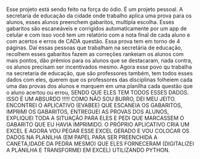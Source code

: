 Esse projeto está sendo feito na força do ódio. É um projeto pessoal. A secretaria de educação da cidade onde trabalho aplica uma prova para os alunos, esses alunos preenchem gabaritos, multipla escolha. 
Esses gabaritos são escaneáveis e corrigidos automaticamente por um app de celular e com isso você tem um relatório com a nota final de cada aluno e com acertos e erros de CADA questão.
Essa prova tem em torno de 4 páginas. Daí essas pessoas que trabalham na secretária de educação, recolhem esses gabaritos fazem as correções rankeiam os alunos com mais pontos, dão prêmios para os
alunos que se destacaram, nada contra, os alunos precisam ser incentivados mesmo.
Agora esse povo qu trabalha na secretaria de educação, que são professores também, tem todos esses dados com eles, querem que os professores das disciplinas folheiem cada uma das provas dos alunos 
e marquem em uma planilha cada questão que o aluno acertou ou errou, SENDO QUE ELES TEM TODOS ESSES DADOS. ISSO É UM ABSURDO !!!!!
COMO NÃO SOU BURRO, DEI MEU JEITO. ENCONTREI O APLICATIVO (EVABEE) QUE ESCANEIA OS GABARITOS, IMPRIMI OS GABARITOS, ENTREGUEI AS PROVAS DOS ALUNOS, EXPLIQUEI TODA A SITUAÇÃO PARA ELES E PEDI QUE MARCASSEM O GABARITO
QUE EU HAVIA IMPRIMIDO. O PRÓPRIO APLICATIVO CRIA UM EXCEL E AGORA VOU PEGAR ESSE EXCEL GERADO E VOU COLOCAR OS DADOS NA PLANILHA (EM PAPEL PARA SER PREENCHIDA A CANETA,IDADE DA PEDRA MESMO) QUE ELES FORNECERAM
(DIGITALIZEI A PLANILHA E TRANSFORMEI EM EXCEL) UTILIZANDO PYTHON.
